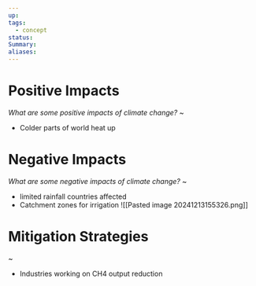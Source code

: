 ```yaml
---
up: 
tags:
  - concept
status: 
Summary:
aliases:
---
```

# Positive Impacts
*What are some positive impacts of climate change?*
~
- Colder parts of world heat up

# Negative Impacts
*What are some negative impacts of climate change?*
~
- limited rainfall countries affected
- Catchment zones for irrigation
![[Pasted image 20241213155326.png]]
# Mitigation Strategies
~
- Industries working on CH4 output reduction